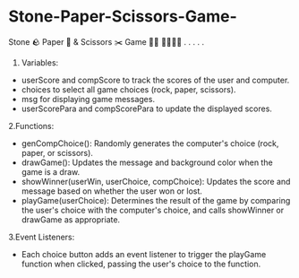 # Stone-Paper-Scissors-Game-
Stone  🪨  Paper 📰  &amp; Scissors ✂️  Game  ✊🏻 ✌🏻✋🏻 . . . . . 

1. Variables:

- userScore and compScore to track the scores of the user and computer.
- choices to select all game choices (rock, paper, scissors).
- msg for displaying game messages.
- userScorePara and compScorePara to update the displayed scores.

2.Functions:

- genCompChoice(): Randomly generates the computer's choice (rock, paper, or scissors).
- drawGame(): Updates the message and background color when the game is a draw.
- showWinner(userWin, userChoice, compChoice): Updates the score and message based on whether the user won or lost.
- playGame(userChoice): Determines the result of the game by comparing the user's choice with the computer's choice, and calls showWinner or drawGame as appropriate.

3.Event Listeners:

- Each choice button adds an event listener to trigger the playGame function when clicked, passing the user's choice to the function.
